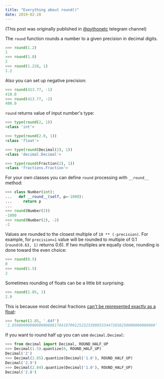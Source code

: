 ```yaml
---
title: "Everything about round()"
date: 2019-02-28
---
```


(This post was originally published in [@pythonetc](https://t.me/pythonetc/325) telegram channel)

The `round` function rounds a number to a given precision in decimal digits.

```python
>>> round(1.2)
1
>>> round(1.8)
2
>>> round(1.228, 1)
1.2
```

Also you can set up negative precision:

```python
>>> round(413.77, -1)
410.0
>>> round(413.77, -2)
400.0
```

`round` returns value of input number's type:

```python
>>> type(round(2, 1))
<class 'int'>

>>> type(round(2.0, 1))
<class 'float'>

>>> type(round(Decimal(2), 1))
<class 'decimal.Decimal'>

>>> type(round(Fraction(2), 1))
<class 'fractions.Fraction'>
```

For your own classes you can define `round` processing with `__round__` method:

```python
>>> class Number(int):
...   def __round__(self, p=-1000):
...     return p
...
>>> round(Number(2))
-1000
>>> round(Number(2), -2)
-2
```

Values are rounded to the closest multiple of `10 ** (-precision)`. For example, for `precision=1` value will be rounded to multiple of 0.1 (`round(0.63, 1)` returns 0.6). If two multiples are equally close, rounding is done toward the even choice:

```python
>>> round(0.5)
0
>>> round(1.5)
2
```

Sometimes rounding of floats can be a little bit surprising:

```python
>>> round(2.85, 1)
2.9
```

This is because most decimal fractions [can't be represented exactly as a float](https://docs.python.org/3.7/tutorial/floatingpoint.html):

```python
>>> format(2.85, '.64f')
'2.8500000000000000888178419700125232338905334472656250000000000000'
```

If you want to round half up you can use `decimal.Decimal`:

```python
>>> from decimal import Decimal, ROUND_HALF_UP
>>> Decimal(1.5).quantize(0, ROUND_HALF_UP)
Decimal('2')
>>> Decimal(2.85).quantize(Decimal('1.0'), ROUND_HALF_UP)
Decimal('2.9')
>>> Decimal(2.84).quantize(Decimal('1.0'), ROUND_HALF_UP)
Decimal('2.8')
```
